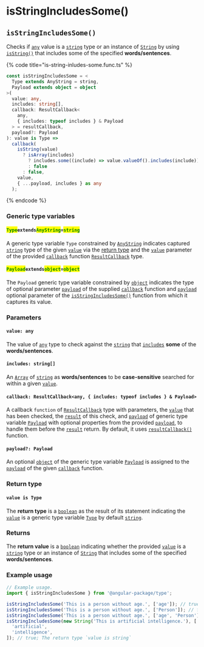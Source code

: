 # isStringIncludesSome()

## `isStringIncludesSome()`

Checks if [`any`](https://www.typescriptlang.org/docs/handbook/basic-types.html#any) value is a [`string`](https://developer.mozilla.org/en-US/docs/Web/JavaScript/Reference/Global\_Objects/String) type or an instance of [`String`](https://developer.mozilla.org/en-US/docs/Web/JavaScript/Reference/Global\_Objects/String) by using [`isString()`](isstring.md) that includes some of the specified **words/sentences**.

{% code title="is-string-inludes-some.func.ts" %}
```typescript
const isStringIncludesSome = <
  Type extends AnyString = string,
  Payload extends object = object
>(
  value: any,
  includes: string[],
  callback: ResultCallback<
    any,
    { includes: typeof includes } & Payload
  > = resultCallback,
  payload?: Payload
): value is Type =>
  callback(
    isString(value)
      ? isArray(includes)
        ? includes.some((include) => value.valueOf().includes(include))
        : false
      : false,
    value,
    { ...payload, includes } as any
  );
```
{% endcode %}

### Generic type variables

#### <mark style="color:green;">**`Type`**</mark>**`extends`**<mark style="color:green;">**`AnyString`**</mark>**`=`**<mark style="color:green;">**`string`**</mark>

A generic type variable `Type` constrained by [`AnyString`](../types/anystring.md) indicates captured [`string`](https://www.typescriptlang.org/docs/handbook/basic-types.html#string) type of the given [`value`](isstringincludessome.md#value-any) via the [return type](isstringincludessome.md#return-type) and the [`value`](../types/resultcallback.md#value-value) parameter of the provided [`callback`](isstringincludessome.md#callback-resultcallback-less-than-any-minmax-less-than-min-max-greater-than-and-payload-greater-than) function [`ResultCallback`](../types/resultcallback.md) type.

#### <mark style="color:green;">**`Payload`**</mark>**`extends`**<mark style="color:green;">**`object`**</mark>**`=`**<mark style="color:green;">**`object`**</mark>

The `Payload` generic type variable constrained by [`object`](https://www.typescriptlang.org/docs/handbook/basic-types.html#object) indicates the type of optional parameter [`payload`](../types/resultcallback.md#payload-payload) of the supplied [`callback`](isstringincludessome.md#callback-resultcallback-less-than-any-payload-greater-than) function and [`payload`](isstringincludessome.md#payload-payload) optional parameter of the [`isStringIncludesSome()`](isstringincludessome.md#isstringincludessome) function from which it captures its value.

### Parameters

#### `value: any`

The value of [`any`](https://www.typescriptlang.org/docs/handbook/2/everyday-types.html#any) type to check against the [`string`](https://developer.mozilla.org/en-US/docs/Web/JavaScript/Reference/Global\_Objects/String) that [`includes`](isstringincludessome.md#includes-string) **some** of the **words/sentences**.

#### `includes: string[]`

An [`Array`](https://developer.mozilla.org/en-US/docs/Web/JavaScript/Reference/Global\_Objects/Array) of [`string`](https://developer.mozilla.org/en-US/docs/Web/JavaScript/Reference/Global\_Objects/String) as **words/sentences** to be **case-sensitive** searched for within a given [`value`](isstringincludessome.md#value-any).

#### `callback: ResultCallback<any, { includes: typeof includes } & Payload>`

A callback `function` of [`ResultCallback`](../types/resultcallback.md) type with parameters, the [`value`](isstringincludessome.md#value-any) that has been checked, the [`result`](../types/resultcallback.md#result-boolean) of this check, and [`payload`](../types/resultcallback.md#payload-payload) of generic type variable [`Payload`](isstringincludessome.md#payloadextendsobject) with optional properties from the provided [`payload`](isstringincludessome.md#payload-payload), to handle them before the [`result`](../types/resultcallback.md#result-boolean) return. By default, it uses [`resultCallback()`](../helper/resultcallback.md) function.

#### `payload?: Payload`

An optional [`object`](https://developer.mozilla.org/en-US/docs/Web/JavaScript/Reference/Global\_Objects/Object) of the generic type variable [`Payload`](isstringincludessome.md#payloadextendsobject) is assigned to the [`payload`](../types/resultcallback.md#payload-payload) of the given [`callback`](isstringincludessome.md#callback-resultcallback-less-than-any-payload-greater-than) function.

### Return type

#### `value is Type`

The **return type** is a [`boolean`](https://www.typescriptlang.org/docs/handbook/basic-types.html#boolean) as the result of its statement indicating the [`value`](isstringincludessome.md#value-any) is a generic type variable [`Type`](isstringincludessome.md#typeextendsanystring-string) by default [`string`](https://www.typescriptlang.org/docs/handbook/basic-types.html#string).

### Returns

The **return value** is a [`boolean`](https://developer.mozilla.org/en-US/docs/Web/JavaScript/Reference/Global\_Objects/Boolean) indicating whether the provided [`value`](isstringincludessome.md#value-any) is a [`string`](https://developer.mozilla.org/en-US/docs/Web/JavaScript/Reference/Global\_Objects/String) type or an instance of [`String`](https://developer.mozilla.org/en-US/docs/Web/JavaScript/Reference/Global\_Objects/String) that includes some of the specified **words/sentences**.

### Example usage

```typescript
// Example usage.
import { isStringIncludesSome } from '@angular-package/type';

isStringIncludesSome('This is a person without age.', ['age']); // true; The return type `value is string`
isStringIncludesSome('This is a person without age.', ['Person']); // false; The return type `value is string`
isStringIncludesSome('This is a person without age.', ['age', 'Person']); // true; The return type `value is string`
isStringIncludesSome(new String('This is artificial intelligence.'), [
  'artificial',
  'intelligence',
]); // true; The return type `value is string`
```
